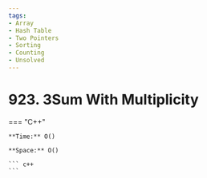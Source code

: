```yaml
---
tags:
- Array
- Hash Table
- Two Pointers
- Sorting
- Counting
- Unsolved
---
```



# 923. 3Sum With Multiplicity

=== "C++"

    **Time:** O()

    **Space:** O()

    ``` c++
    ```